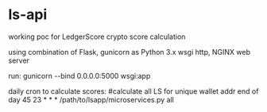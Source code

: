 # ls-api

working poc for LedgerScore crypto score calculation

using combination of Flask, gunicorn as Python 3.x wsgi http, NGINX web server 

run:
gunicorn --bind 0.0.0.0:5000 wsgi:app

daily cron to calculate scores:
#calculate all LS for unique wallet addr end of day
45 23 * * * /path/to/lsapp/microservices.py all
